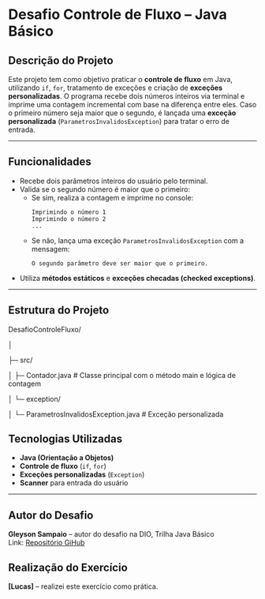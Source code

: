 # Desafio Controle de Fluxo – Java Básico

## Descrição do Projeto
Este projeto tem como objetivo praticar o **controle de fluxo** em Java, utilizando `if`, `for`, tratamento de exceções e criação de **exceções personalizadas**. O programa recebe dois números inteiros via terminal e imprime uma contagem incremental com base na diferença entre eles. Caso o primeiro número seja maior que o segundo, é lançada uma **exceção personalizada** (`ParametrosInvalidosException`) para tratar o erro de entrada.

---

## Funcionalidades
- Recebe dois parâmetros inteiros do usuário pelo terminal.
- Valida se o segundo número é maior que o primeiro:
  - Se sim, realiza a contagem e imprime no console:
    ```
    Imprimindo o número 1
    Imprimindo o número 2
    ...
    ```
  - Se não, lança uma exceção `ParametrosInvalidosException` com a mensagem:
    ```
    O segundo parâmetro deve ser maior que o primeiro.
    ```
- Utiliza **métodos estáticos** e **exceções checadas (checked exceptions)**.

---

## Estrutura do Projeto
DesafioControleFluxo/

│

├─ src/

│ ├─ Contador.java # Classe principal com o método main e lógica de contagem

│ └─ exception/

│ └─ ParametrosInvalidosException.java # Exceção personalizada

## Tecnologias Utilizadas
- **Java (Orientação a Objetos)**
- **Controle de fluxo** (`if`, `for`)
- **Exceções personalizadas** (`Exception`)
- **Scanner** para entrada do usuário

---

## Autor do Desafio
**Gleyson Sampaio** – autor do desafio na DIO, Trilha Java Básico  
Link: [Repositório GiHub](https://github.com/digitalinnovationone/trilha-java-basico/tree/main/desafios/controle-fluxo)

## Realização do Exercício
**[Lucas]** – realizei este exercício como prática.




